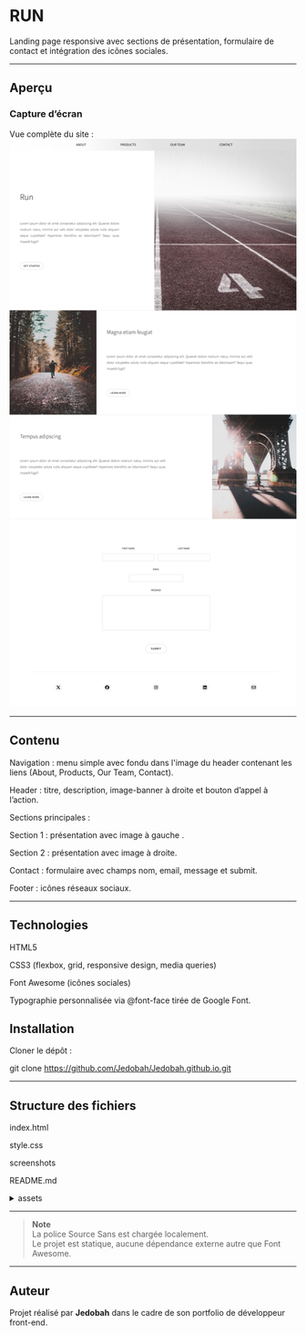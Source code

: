 


# RUN

Landing page responsive avec sections de présentation, formulaire de contact et intégration des icônes sociales.


---


##  Aperçu
### Capture d’écran
Vue complète du site :  
![Aperçu du projet](./screenshots/fullpage.png)


---



## Contenu

Navigation : menu simple avec fondu dans l'image du header contenant les liens (About, Products, Our Team, Contact).

Header : titre, description, image-banner à droite et bouton d’appel à l’action.

Sections principales :

Section 1 : présentation avec image à gauche .

Section 2 : présentation avec image à droite.

Contact : formulaire avec champs nom, email, message et submit.

Footer : icônes réseaux sociaux.


---


## Technologies

HTML5

CSS3 (flexbox, grid, responsive design, media queries)

Font Awesome (icônes sociales)

Typographie personnalisée via @font-face tirée de Google Font.

## Installation

Cloner le dépôt :

git clone <https://github.com/Jedobah/Jedobah.github.io.git>




---

## Structure des fichiers

 index.html
 
 style.css

screenshots

README.md

 <details>

<summary>assets </summary>             
    

-  img  
   
   ° banner.jpg  
   
   ° left.jpg  
   
   ° img-right.jpg  

- font  
  
  ° SourceSans3-VariableFont_wght.ttf  

</details>

---

> **Note**  
> La police Source Sans est chargée localement.  
> Le projet est statique, aucune dépendance externe autre que Font Awesome.

---

## Auteur

Projet réalisé par **Jedobah** dans le cadre de son portfolio de développeur front-end.  